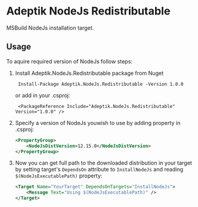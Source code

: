 # Adeptik NodeJs Redistributable

MSBuild NodeJs installation target.

## Usage

To aquire required version of NodeJs follow steps:

1. Install Adeptik.NodeJs.Redistributable package from Nuget

        Install-Package Adeptik.NodeJs.Redistributable -Version 1.0.0

    or add in your .csproj:

        <PackageReference Include="Adeptik.NodeJs.Redistributable" Version="1.0.0" />

2. Specify a version of NodeJs youwish to use by adding property in .csproj:

    ```xml
    <PropertyGroup>
        <NodeJsDistVersion>12.15.0</NodeJsDistVersion>
    </PropertyGroup>
    ```

3. Now you can get full path to the downloaded distribution in your target by setting target's `DependsOn` attribute to `InstallNodeJs` and reading `$(NodeJsExecutablePath)` property:

    ```xml
    <Target Name="YourTarget" DependsOnTargets="InstallNodeJs">
        <Message Text="Using $(NodeJsExecutablePath)" />
    </Target>
    ```

